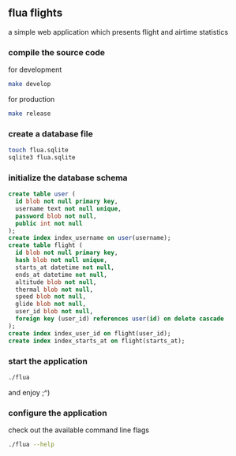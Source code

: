 ## flua flights

a simple web application which presents flight and airtime statistics

### compile the source code

for development

```sh
make develop
```

for production

```sh
make release
```

### create a database file

```sh
touch flua.sqlite
sqlite3 flua.sqlite
```

### initialize the database schema

```sql
create table user (
  id blob not null primary key,
  username text not null unique,
  password blob not null,
  public int not null
);
create index index_username on user(username);
create table flight (
  id blob not null primary key,
  hash blob not null unique,
  starts_at datetime not null,
  ends_at datetime not null,
  altitude blob not null,
  thermal blob not null,
  speed blob not null,
  glide blob not null,
  user_id blob not null,
  foreign key (user_id) references user(id) on delete cascade
);
create index index_user_id on flight(user_id);
create index index_starts_at on flight(starts_at);
```

### start the application

```sh
./flua
```

and enjoy ;^)

### configure the application

check out the available command line flags

```sh
./flua --help
```
